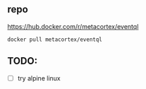 
## repo

https://hub.docker.com/r/metacortex/eventql

```
docker pull metacortex/eventql
```


## TODO:
- [ ] try alpine linux
